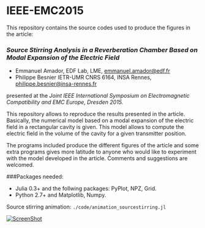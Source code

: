 # IEEE-EMC2015
This repository contains the source codes used to produce the figures in the article:
### *Source Stirring Analysis in a Reverberation Chamber Based on Modal Expansion of the Electric Field*
- Emmanuel Amador, EDF Lab, LME, emmanuel.amador@edf.fr
- Philippe Besnier IETR-UMR CNRS 6164, INSA Rennes, philippe.besnier@insa-rennes.fr

presented at the *Joint IEEE International Symposium on Electromagnetic Compatibility and EMC Europe, Dresden 2015.*

This repository allows to reproduce the results presented in the article.
Basically, the numerical model based on a modal expansion of the electric field in a rectangular cavity is given. This model allows to compute the electric field in the volume of the cavity for a given transmitter position.

The programs included produce the different figures of the article and some extra programs gives more latitude to anyone who would like to experiment with the model developed in the article.
Comments and suggestions are welcomed.

###Packages needed:
- Julia 0.3+ and the follwing packages: PyPlot, NPZ, Grid.
- Python 2.7+ and Matplotlib, Numpy.



Source stirring animation: `./code/animation_sourcestirring.jl`

[![ScreenShot](http://img.youtube.com/vi/84I4xAoDW-8/0.jpg)](http://youtu.be/84I4xAoDW-8)


